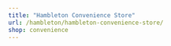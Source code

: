 ```yaml
---
title: "Hambleton Convenience Store"
url: /hambleton/hambleton-convenience-store/
shop: convenience
---
```

